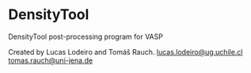 # DensityTool
DensityTool post-processing program for VASP

Created by Lucas Lodeiro and Tomáš Rauch.
lucas.lodeiro@ug.uchile.cl
tomas.rauch@uni-jena.de
